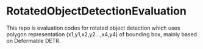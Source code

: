 # RotatedObjectDetectionEvaluation
This repo is evaluation codes for rotated object detection which uses polygon representation (x1,y1,x2,y2...,x4,y4) of bounding box, mainly based on Deformable DETR.
